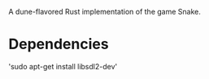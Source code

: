 A dune-flavored Rust implementation of the game Snake.

# Dependencies
'sudo apt-get install libsdl2-dev'
